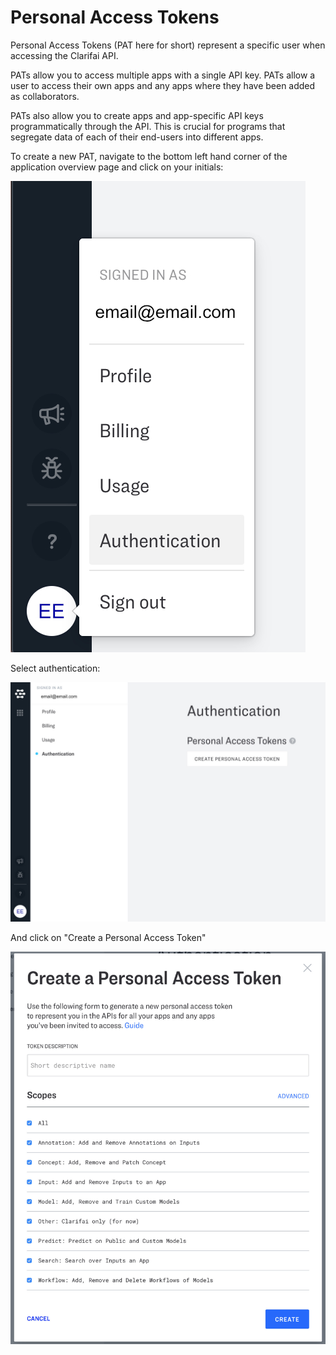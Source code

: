 # Personal Access Tokens

Personal Access Tokens \(PAT here for short\) represent a specific user when accessing the Clarifai API.

PATs allow you to access multiple apps with a single API key. PATs allow a user to access their own apps and any apps where they have been added as collaborators.

PATs also allow you to create apps and app-specific API keys programmatically through the API. This is crucial for programs that segregate data of each of their end-users into different apps.

To create a new PAT, navigate to the bottom left hand corner of the application overview page and click on your initials:

![](../../.gitbook/assets/navigate_authentication%20%282%29%20%282%29%20%283%29%20%283%29.jpg)

Select authentication:

![](../../.gitbook/assets/authentication_screen%20%282%29%20%282%29%20%283%29%20%282%29.jpg)

And click on "Create a Personal Access Token"

![](../../.gitbook/assets/create_pat%20%282%29%20%282%29%20%283%29%20%281%29.jpg)

